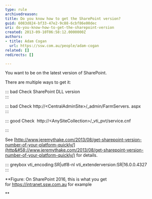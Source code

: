 ```yaml
---
type: rule
archivedreason: 
title: Do you know how to get the SharePoint version?
guid: 6083d824-bf33-47e2-9c88-6cbf86e00dec
uri: do-you-know-how-to-get-the-sharepoint-version
created: 2013-09-10T06:58:12.0000000Z
authors:
- title: Adam Cogan
  url: https://ssw.com.au/people/adam-cogan
related: []
redirects: []

---
```


You want to be on the latest version of SharePoint.

There are multiple ways to get it:  


::: bad
Check SharePoint DLL version  
:::

::: bad
Check http://&lt;CentralAdminSite&gt;/\_admin/FarmServers. aspx  
:::



::: good
Check  http://&lt;AnySiteCollection&gt;/\_vti\_pvt/service.cnf

:::

See [http://www.jeremythake.com/2013/08/get-sharepoint-version-number-of-your-platform-quickly/](http&#58;//www.jeremythake.com/2013/08/get-sharepoint-version-number-of-your-platform-quickly/) for details.


<!--endintro-->

::: greybox
vti\_encoding:SR|utf8-nl 
vti\_extenderversion:SR|16.0.0.4327  
:::

 **Figure: On SharePoint 2016, this is what you get for https://intranet.ssw.com.au for example

**
